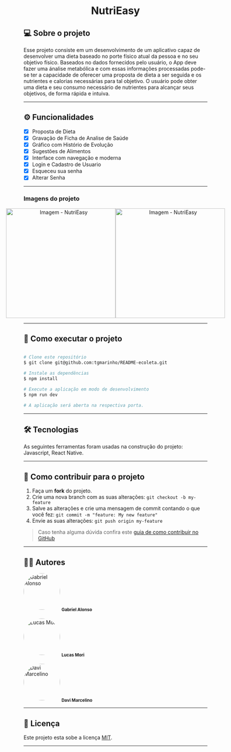 <h1 align="center">
    NutriEasy
</h1>

## 💻 Sobre o projeto

<p>Esse projeto consiste em um desenvolvimento de um aplicativo capaz de desenvolver uma dieta baseado no porte físico atual da pessoa e no seu objetivo físico.
Baseados no dados fornecidos pelo usuário, o App deve fazer uma ánalise metabólica e com essas informações processadas pode-se ter a capacidade de oferecer uma proposta de dieta a ser seguida e os nutrientes e calorias necessárias para tal objetivo.
O usuário pode obter uma dieta e seu consumo necessário de nutrientes para alcançar seus objetivos, de forma rápida e intuiva.</p>

---

## ⚙️ Funcionalidades

- [x] Proposta de Dieta
- [x] Gravação de Ficha de Analise de Saúde
- [x] Gráfico com Histório de Evolução
- [x] Sugestões de Alimentos
- [x] Interface com navegação e moderna
- [x] Login e Cadastro de Usuario 
- [x] Esqueceu sua senha
- [x] Alterar Senha

---

### Imagens do projeto

<p align="center" style="display: flex; align-items: flex-start; justify-content: center;">
  <img alt="Imagem - NutriEasy" title="Imagem - NutriEasy" src="https://user-images.githubusercontent.com/25436067/139607483-bf600931-c8fc-44cf-bc65-5f38bc0b8049.png" width="300px">

  <img alt="Imagem - NutriEasy" title="Imagem - NutriEasy" src="https://user-images.githubusercontent.com/25436067/139607509-63806f3f-7d35-4809-bd79-90264f3092eb.png" width="300px">
</p>

---

## 🚀 Como executar o projeto
```bash

# Clone este repositório
$ git clone git@github.com:tgmarinho/README-ecoleta.git

# Instale as dependências
$ npm install

# Execute a aplicação em modo de desenvolvimento
$ npm run dev

# A aplicação será aberta na respectiva porta.

```

---

## 🛠 Tecnologias

As seguintes ferramentas foram usadas na construção do projeto: Javascript, React Native.

---

## 💪 Como contribuir para o projeto

1. Faça um **fork** do projeto.
2. Crie uma nova branch com as suas alterações: `git checkout -b my-feature`
3. Salve as alterações e crie uma mensagem de commit contando o que você fez: `git commit -m "feature: My new feature"`
4. Envie as suas alterações: `git push origin my-feature`
> Caso tenha alguma dúvida confira este [guia de como contribuir no GitHub](./CONTRIBUTING.md)

---

## 👨‍💻 Autores
 <img style="border-radius: 50%;" src="https://user-images.githubusercontent.com/25436067/139539673-0901e87c-b021-46bd-b173-795d4ed94e9a.png" width="100px;" alt="Gabriel Alonso"/>
 <sub><b>Gabriel Alonso</b></sub>
 <br />
 <br />
 <img style="border-radius: 50%;" src="https://user-images.githubusercontent.com/25436067/139607934-ccfab16e-aae7-4310-974f-cf839a57cc7d.png" width="100px;" alt="Lucas Mori"/>
 <sub><b>Lucas Mori</b></sub>
 <br />
 <br />
 <img style="border-radius: 50%;" src="https://user-images.githubusercontent.com/25436067/139607959-a19f3a25-8e0c-4b5f-99a3-3a7df7e769ed.png" width="100px;" alt="Davi Marcelino"/>
 <sub><b>Davi Marcelino</b></sub>
 <br />
 
---

## 📝 Licença

Este projeto esta sobe a licença [MIT](./LICENSE).

---
